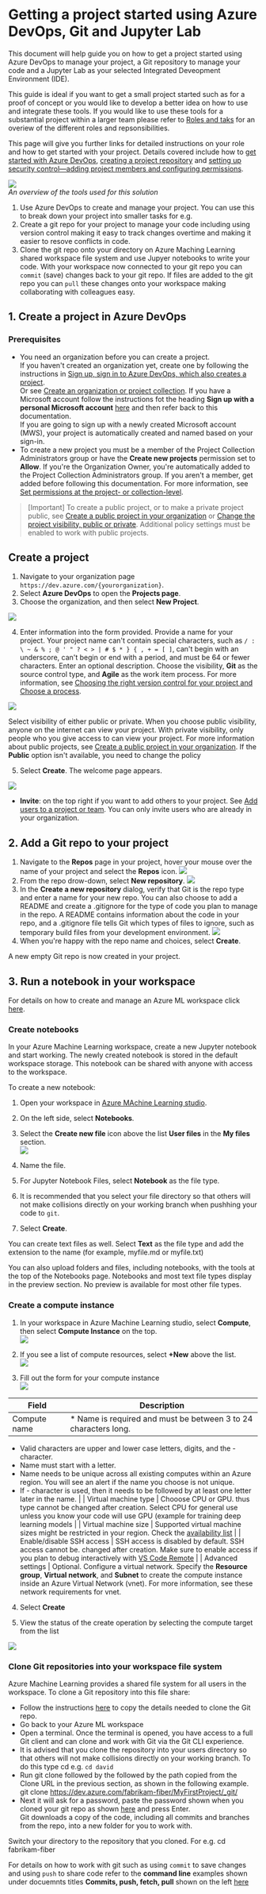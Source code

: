 # Getting a project started using Azure DevOps, Git and Jupyter Lab

This document will help guide you on how to get a project started using Azure DevOps to manage your project, a Git repository to manage your code and a Jupyter Lab as your selected Integrated Deveopment Environment (IDE).

This guide is ideal if you want to get a small project started such as for a proof of concept or you would like to develop a better idea on how to use and integrate these tools. 
If you would like to use these tools for a substantial project within a larger team please refer to [Roles and taks](https://github.com/felicity-borg/Microsoft-TDSP/blob/master/Docs/team-lead-tasks.md) for an overiew of the different roles and repsonsibilities. 

This page will give you further links for detailed instructions on your role and how to get started with your project. Details covered include how to [get started with Azure DevOps](https://github.com/felicity-borg/Microsoft-TDSP/blob/master/Docs/agile-development.md), [creating a project repository](https://github.com/felicity-borg/Microsoft-TDSP/blob/master/Docs/group-manager-tasks.md) and [setting up security control—adding project members and configuring permissions](https://github.com/felicity-borg/Microsoft-TDSP/blob/master/Docs/project-lead-tasks.md). 


![](https://github.com/felicity-borg/Microsoft-TDSP/blob/master/Docs/media/resources/DevGitJup.PNG) <br>
*An overview of the tools used for this solution*

1. Use Azure DevOps to create and manage your project. You can use this to break down your project into smaller tasks for e.g. 
2. Create a git repo for your project to manage your code including using version control making it easy to track changes overtime and making it easier to resove conflicts in code. 
3. Clone the git repo onto your directory on Azure Maching Learning shared workspace file system and use Jupyer notebooks to write your code. With your workspace now connected to your git repo you can `commit` (save) changes back to your git repo. If files are added to the git repo you can `pull` these changes onto your workspace making collaborating with colleagues easy. 

## 1. Create a project in Azure DevOps

### Prerequisites
* You need an organization before you can create a project. <br>
If you haven't created an organization yet, create one by following the instructions in [Sign up, sign in to Azure DevOps, which also creates a project](https://docs.microsoft.com/en-us/azure/devops/user-guide/sign-up-invite-teammates?view=azure-devops). <br>
Or see [Create an organization or project collection](https://docs.microsoft.com/en-us/azure/devops/organizations/accounts/create-organization?view=azure-devops). 
If you have a Microsoft account follow the instructions fot the heading **Sign up with a personal Microsoft account** [here](https://docs.microsoft.com/en-us/azure/devops/user-guide/sign-up-invite-teammates?view=azure-devops) and then refer back to this documentation. <br>
If you are going to sign up with a newly created Microsoft account (MWS), your project is automatically created and named based on your sign-in. <br>
* To create a new project you must be a member of the Project Collection Administrators group or have the **Create new projects** permission set to **Allow**. If you're the Organization Owner, you're automatically added to the Project Collection Administrators group. If you aren't a member, get added before following this documentation. For more information, see [Set permissions at the project- or collection-level](https://docs.microsoft.com/en-us/azure/devops/organizations/security/set-project-collection-level-permissions?view=azure-devops).


>[Important] To create a public project, or to make a private project public, see [Create a public project in your organization](https://docs.microsoft.com/en-us/azure/devops/organizations/public/create-public-project?view=azure-devops) or [Change the project visibility, public or private](https://docs.microsoft.com/en-us/azure/devops/organizations/public/make-project-public?view=azure-devops). Additional policy settings must be enabled to work with public projects.

## Create a project

1. Navigate to your organization page `https://dev.azure.com/{yourorganization}`.
2. Select **Azure DevOps** to open the **Projects page**. 
3. Choose the organization, and then select **New Project**. 

![](https://docs.microsoft.com/en-us/azure/devops/organizations/projects/media/create-project/projects-hub-select-new-project.png?view=azure-devops)

4. Enter information into the form provided. Provide a name for your project. Your project name can't contain special characters, such as `/ : \ ~ & % ; @ ' " ? < > | # $ * } { , + = [ ]`, can't begin with an underscore, can't begin or end with a period, and must be 64 or fewer characters. Enter an optional description. Choose the visibility, **Git** as the source control type, and **Agile** as the work item process. For more information, see [Choosing the right version control for your project and Choose a process](https://docs.microsoft.com/en-us/azure/devops/boards/work-items/guidance/choose-process?view=azure-devops&tabs=basic-process).

![](https://docs.microsoft.com/en-us/azure/devops/organizations/projects/media/create-project/create-new-project-form-new-nav.png?view=azure-devops)

Select visibility of either public or private. When you choose public visibility, anyone on the internet can view your project. With private visibility, only people who you give access to can view your project. For more information about public projects, see [Create a public project in your organization](https://docs.microsoft.com/en-us/azure/devops/organizations/public/create-public-project?view=azure-devops). If the **Public** option isn't available, you need to change the policy

5. Select **Create**. The welcome page appears. 

![](https://docs.microsoft.com/en-us/azure/devops/organizations/projects/media/create-project/project-creation-complete-preview.png?view=azure-devops)

* **Invite**: on the top right if you want to add others to your project. See [Add users to a project or team](https://docs.microsoft.com/en-us/azure/devops/organizations/security/add-users-team-project?view=azure-devops). You can only invite users who are already in your organization.


## 2. Add a Git repo to your project

1. Navigate to the **Repos** page in your project, hover your mouse over the name of your project and select the **Repos** icon. 
![](https://docs.microsoft.com/en-us/azure/devops/repos/git/media/repo-mgmt/select-project-repos.png?view=azure-devops)
2. From the repo drow-down, select **New repository**.
![](https://docs.microsoft.com/en-us/azure/devops/repos/git/media/repo-mgmt/new-repository.png?view=azure-devops)
3. In the **Create a new repository** dialog, verify that Git is the repo type and enter a name for your new repo. You can also choose to add a README and create a .gitignore for the type of code you plan to manage in the repo. A README contains information about the code in your repo, and a .gitignore file tells Git which types of files to ignore, such as temporary build files from your development environment.
![](https://docs.microsoft.com/en-us/azure/devops/repos/git/media/repo-mgmt/create-a-new-repository.png?view=azure-devops)
4. When you're happy with the repo name and choices, select **Create**.

A new empty Git repo is now created in your project.

## 3. Run a notebook in your workspace

For details on how to create and manage an Azure ML workspace click [here](https://github.com/felicity-borg/Microsoft-TDSP/blob/master/Docs/azure-ml-workspace.md).

### Create notebooks

In your Azure Machine Learning workspace, create a new Jupyter notebook and start working. The newly created notebook is stored in the default workspace storage. This notebook can be shared with anyone with access to the workspace.

To create a new notebook:

1. Open your workspace in [Azure MAchine Learning studio](https://ml.azure.com/).
2. On the left side, select **Notebooks**.
3. Select the **Create new file** icon above the list **User files** in the **My files** section. <br>
![](https://docs.microsoft.com/en-us/azure/machine-learning/media/how-to-run-jupyter-notebooks/create-new-file.png)

4. Name the file.

5. For Jupyter Notebook Files, select **Notebook** as the file type.

6. It is recommended that you select your file directory so that others will not make collisions directly on your working branch when pushhing your code to `git`.

7. Select **Create**.

You can create text files as well. Select **Text** as the file type and add the extension to the name (for example, myfile.md or myfile.txt)

You can also upload folders and files, including notebooks, with the tools at the top of the Notebooks page. Notebooks and most text file types display in the preview section. No preview is available for most other file types.

### Create a compute instance
1. In your workspace in Azure Machine Learning studio, select **Compute**, then select **Compute Instance** on the top. <br>
![](hhttps://docs.microsoft.com/en-us/azure/machine-learning/media/how-to-create-attach-studio/create-compute-target.png)

2. If you see a list of compute resources, select **+New** above the list. <br>
![](https://docs.microsoft.com/en-us/azure/machine-learning/media/how-to-create-attach-studio/select-new.png)

3. Fill out the form for your compute instance <br>
![](https://docs.microsoft.com/en-us/azure/machine-learning/media/concept-compute-instance/create-compute-instance.png)

| **Field** | **Description** |
| --------- | --------------- |
| Compute name | * Name is required and must be between 3 to 24 characters long.
* Valid characters are upper and lower case letters, digits, and the - character.
* Name must start with a letter.
* Name needs to be unique across all existing computes within an Azure region. You will see an alert if the name you choose is not unique.
* If - character is used, then it needs to be followed by at least one letter later in the name. |
| Virtual machine type | Chooose CPU or GPU. thus type cannot be changed after creation. Select CPU for general use unless you know your code will use GPU (example for training deep learning models |
| Virtual machine size | Supported virtual machine sizes might be restricted in your region. Check the [availability list](https://azure.microsoft.com/global-infrastructure/services/?products=virtual-machines) |
| Enable/disable SSH access | SSH access is disabled by default. SSH access cannot be. changed after creation. Make sure to enable access if you plan to debug interactively with [VS Code Remote](https://docs.microsoft.com/en-us/azure/machine-learning/how-to-set-up-vs-code-remote) |
| Advanced settings | Optional. Configure a virtual network. Specify the **Resource group**, **Virtual network**, and **Subnet** to create the compute instance inside an Azure Virtual Network (vnet). For more information, see these network requirements for vnet.

4. Select **Create**

5. View the status of the create operation by selecting the compute target from the list

![](https://docs.microsoft.com/en-us/azure/machine-learning/media/how-to-create-attach-studio/view-list.png)

### Clone Git repositories into your workspace file system

Azure Machine Learning provides a shared file system for all users in the workspace. To clone a Git repository into this file share:
* Follow the instructions [here](https://github.com/felicity-borg/Microsoft-TDSP/blob/master/Docs/gitIntegration.md) to copy the details needed to clone the Git repo. 
* Go back to your Azure ML workspace
* Open a terminal. Once the terminal is opened, you have access to a full Git client and can clone and work with Git via the Git CLI experience.
* It is advised that you clone the repository into your users directory so that others will not make collisions directly on your working branch. To do this type cd <path to you user directory> e.g. `cd david`
* Run git clone followed by the followed by the path copied from the Clone URL in the previous section, as shown in the following example. git clone https://dev.azure.com/fabrikam-fiber/MyFirstProject/_git/
* Next it will ask for a password, paste the password shown when you cloned your git repo as shown [here](https://github.com/felicity-borg/Microsoft-TDSP/blob/master/Docs/gitIntegration.md) and press Enter. <br>
Git downloads a copy of the code, including all commits and branches from the repo, into a new folder for you to work with.

Switch your directory to the repository that you cloned. For e.g.
cd fabrikam-fiber

For details on how to work with git such as using `commit` to save changes and using `push` to share code refer to the **command line** examples shown under docuemnts titles **Commits, push, fetch, pull** shown on the left [here](https://docs.microsoft.com/en-us/azure/devops/repos/git/commits?view=azure-devops&tabs=command-line)

